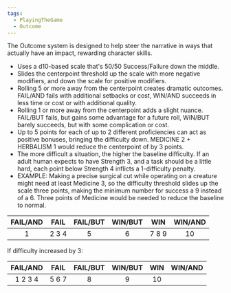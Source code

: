 ```yaml
---
tags:
  - PlayingTheGame
  - Outcome
---
```

The Outcome system is designed to help steer the narrative in ways that actually have an impact, rewarding character skills.
- Uses a d10-based scale that's 50/50 Success/Failure down the middle.
- Slides the centerpoint threshold up the scale with more negative modifiers, and down the scale for positive modifiers.
- Rolling 5 or more away from the centerpoint creates dramatic outcomes. FAIL/AND fails with additional setbacks or cost, WIN/AND succeeds in less time or cost or with additional quality.
- Rolling 1 or more away from the centerpoint adds a slight nuance. FAIL/BUT fails, but gains some advantage for a future roll, WIN/BUT barely succeeds, but with some complication or cost.
- Up to 5 points for each of up to 2 different proficiencies can act as positive bonuses, bringing the difficulty down. MEDICINE 2 + HERBALISM 1 would reduce the centerpoint of by 3 points.
- The more difficult a situation, the higher the baseline difficulty. If an adult human expects to have Strength 3, and a task should be a little hard, each point below Strength 4 inflicts a 1-difficulty penalty.
- EXAMPLE: Making a precise surgical cut while operating on a creature might need at least Medicine 3, so the difficulty threshold slides up the scale three points, making the minimum number for success a 9 instead of a 6. Three points of Medicine would be needed to reduce the baseline to normal.


| FAIL/AND | FAIL  | FAIL/BUT | WIN/BUT |  WIN  | WIN/AND |
| :------: | :---: | :------: | :-----: | :---: | :-----: |
|    1     | 2 3 4 |    5     |    6    | 7 8 9 |   10    |
If difficulty increased by 3:

| FAIL/AND | FAIL  | FAIL/BUT | WIN/BUT | WIN | WIN/AND |
| :------: | :---: | :------: | :-----: | :-: | :-----: |
| 1 2 3 4  | 5 6 7 |    8     |    9    | 10  |         |

